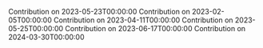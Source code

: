 Contribution on 2023-05-23T00:00:00
Contribution on 2023-02-05T00:00:00
Contribution on 2023-04-11T00:00:00
Contribution on 2023-05-25T00:00:00
Contribution on 2023-06-17T00:00:00
Contribution on 2024-03-30T00:00:00
